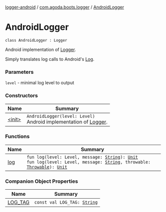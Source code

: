[logger-android](../../index.md) / [com.agoda.boots.logger](../index.md) / [AndroidLogger](./index.md)

# AndroidLogger

`class AndroidLogger : Logger`

Android implementation of [Logger](#).

Simply translates log calls to Android's [Log](https://developer.android.com/reference/android/util/Log.html).

### Parameters

`level` - minimal log level to output

### Constructors

| Name | Summary |
|---|---|
| [&lt;init&gt;](-init-.md) | `AndroidLogger(level: Level)`<br>Android implementation of [Logger](#). |

### Functions

| Name | Summary |
|---|---|
| [log](log.md) | `fun log(level: Level, message: `[`String`](https://kotlinlang.org/api/latest/jvm/stdlib/kotlin/-string/index.html)`): `[`Unit`](https://kotlinlang.org/api/latest/jvm/stdlib/kotlin/-unit/index.html)<br>`fun log(level: Level, message: `[`String`](https://kotlinlang.org/api/latest/jvm/stdlib/kotlin/-string/index.html)`, throwable: `[`Throwable`](https://kotlinlang.org/api/latest/jvm/stdlib/kotlin/-throwable/index.html)`): `[`Unit`](https://kotlinlang.org/api/latest/jvm/stdlib/kotlin/-unit/index.html) |

### Companion Object Properties

| Name | Summary |
|---|---|
| [LOG_TAG](-l-o-g_-t-a-g.md) | `const val LOG_TAG: `[`String`](https://kotlinlang.org/api/latest/jvm/stdlib/kotlin/-string/index.html) |
